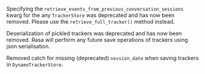Specifying the `retrieve_events_from_previous_conversation_sessions` kwarg for the any `TrackerStore` was deprecated and has now been removed.
Please use the `retrieve_full_tracker()` method instead.

Deserialization of pickled trackers was deprecated and has now been removed.
Rasa will perform any future save operations of trackers using json serialisation.

Removed catch for missing (deprecated) `session_date` when saving trackers in `DynamoTrackerStore`. 

